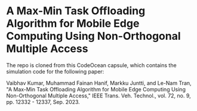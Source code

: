 # A Max-Min Task Offloading Algorithm for Mobile Edge Computing Using Non-Orthogonal Multiple Access

The repo is cloned from this CodeOcean capsule, which contains the simulation code for the following paper:

Vaibhav Kumar, Muhammad Fainan Hanif, Markku Juntti, and Le-Nam Tran, "A Max-Min Task Offloading Algorithm for Mobile Edge Computing Using Non-Orthogonal Multiple Access," IEEE Trans. Veh. Technol.,  vol. 72, no. 9, pp. 12332 - 12337, Sep. 2023.
